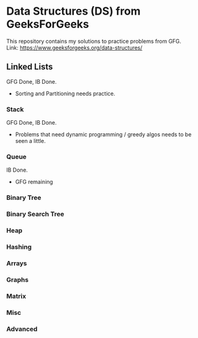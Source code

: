 # Data Structures (DS) from GeeksForGeeks

This repository contains my solutions to practice problems from GFG. <br />
Link: https://www.geeksforgeeks.org/data-structures/

## Linked Lists

GFG Done, IB Done.

- Sorting and Partitioning needs practice.

### Stack

GFG Done, IB Done.

- Problems that need dynamic programming / greedy algos needs to be seen a little.

### Queue

IB Done.

- GFG remaining

### Binary Tree

### Binary Search Tree

### Heap

### Hashing

### Arrays

### Graphs

### Matrix

### Misc

### Advanced
